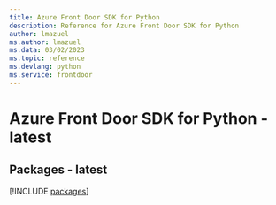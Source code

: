```yaml
---
title: Azure Front Door SDK for Python
description: Reference for Azure Front Door SDK for Python
author: lmazuel
ms.author: lmazuel
ms.data: 03/02/2023
ms.topic: reference
ms.devlang: python
ms.service: frontdoor
---
```

# Azure Front Door SDK for Python - latest
## Packages - latest
[!INCLUDE [packages](front-door-index.md)]